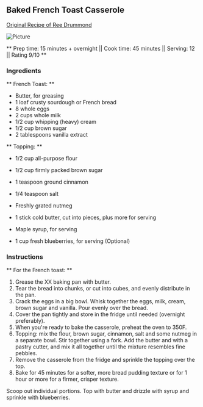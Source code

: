 ## Baked French Toast Casserole

[Original Recipe of Ree Drummond](https://www.foodnetwork.com/recipes/ree-drummond/cinnamon-baked-french-toast-recipe-2120484)

![Picture](../img/Link_to_picture)

** Prep time: 15 minutes + overnight || Cook time: 45 minutes || Serving: 12 || Rating 9/10 **

### Ingredients

** French Toast: **

- Butter, for greasing
- 1 loaf crusty sourdough or French bread
- 8 whole eggs
- 2 cups whole milk
- 1/2 cup whipping (heavy) cream
- 1/2 cup brown sugar
- 2 tablespoons vanilla extract

** Topping: **

- 1/2 cup all-purpose flour
- 1/2 cup firmly packed brown sugar
- 1 teaspoon ground cinnamon
- 1/4 teaspoon salt
- Freshly grated nutmeg
- 1 stick cold butter, cut into pieces, plus more for serving

- Maple syrup, for serving
- 1 cup fresh blueberries, for serving (Optional)

### Instructions

** For the French toast: **

1. Grease the XX baking pan with butter. 
2. Tear the bread into chunks, or cut into cubes, and evenly distribute in the pan. 
3. Crack the eggs in a big bowl. Whisk together the eggs, milk, cream, brown sugar and vanilla. Pour evenly over the bread. 
4. Cover the pan tightly and store in the fridge until needed (overnight preferably). 
5. When you're ready to bake the casserole, preheat the oven to 350F. 
6. Topping: mix the flour, brown sugar, cinnamon, salt and some nutmeg in a separate bowl. Stir together using a fork. Add the butter and with a pastry cutter, and mix it all together until the mixture resembles fine pebbles. 
7. Remove the casserole from the fridge and sprinkle the topping over the top. 
8. Bake for 45 minutes for a softer, more bread pudding texture or for 1 hour or more for a firmer, crisper texture.


Scoop out individual portions. Top with butter and drizzle with syrup and sprinkle with blueberries. 
